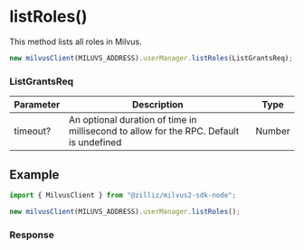 # listRoles()

This method lists all roles in Milvus.

```javascript
new milvusClient(MILUVS_ADDRESS).userManager.listRoles(ListGrantsReq);
```

### ListGrantsReq

| Parameter | Description                                                                            | Type   |
| --------- | -------------------------------------------------------------------------------------- | ------ |
| timeout?  | An optional duration of time in millisecond to allow for the RPC. Default is undefined | Number |

## Example

```javascript
import { MilvusClient } from "@zilliz/milvus2-sdk-node";

new milvusClient(MILUVS_ADDRESS).userManager.listRoles();
```

### Response
